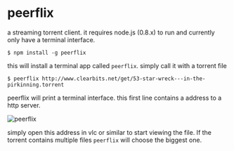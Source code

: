 # peerflix

a streaming torrent client.
it requires node.js (0.8.x) to run and currently only have a terminal interface.

	$ npm install -g peerflix

this will install a terminal app called `peerflix`. simply call it with a torrent file

	$ peerflix http://www.clearbits.net/get/53-star-wreck---in-the-pirkinning.torrent

peerflix will print a terminal interface. this first line contains a address to a http server.

![peerflix](https://raw.github.com/mafintosh/peerflix/master/screenshot.png)

simply open this address in vlc or similar to start viewing the file. If the torrent contains multiple files `peerflix` will choose the biggest one.
